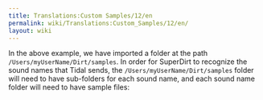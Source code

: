 ```yaml
---
title: Translations:Custom Samples/12/en
permalink: wiki/Translations:Custom_Samples/12/en/
layout: wiki
---
```


In the above example, we have imported a folder at the path
`/Users/myUserName/Dirt/samples`. In order for SuperDirt to recognize
the sound names that Tidal sends, the `/Users/myUserName/Dirt/samples`
folder will need to have sub-folders for each sound name, and each sound
name folder will need to have sample files:
